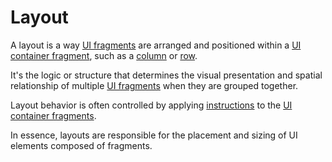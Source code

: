 # Layout

A layout is a way [UI fragments](def://) are arranged and positioned within
a [UI container fragment](def://), such as a [column](fragment://) or [row](fragment://).

It's the logic or structure that determines the visual presentation and spatial 
relationship of multiple [UI fragments](def://) when they are grouped together.

Layout behavior is often controlled by applying [instructions](def://) to the [UI container fragments](def://).

In essence, layouts are responsible for the placement and sizing of UI elements composed of fragments.